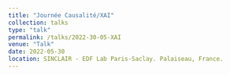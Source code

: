 ```yaml
---
title: "Journée Causalité/XAI"
collection: talks
type: "talk"
permalink: /talks/2022-30-05-XAI
venue: "Talk"
date: 2022-05-30
location: SINCLAIR - EDF Lab Paris-Saclay. Palaiseau, France.
---
```

